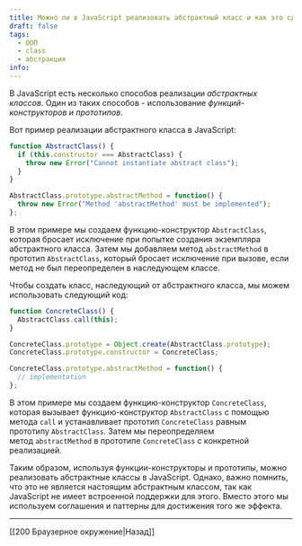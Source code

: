 ```yaml
---
title: Можно ли в JavaScript реализовать абстрактный класс и как это сделать?
draft: false
tags:
  - ООП
  - class
  - абстракция
info:
---
```

В JavaScript есть несколько способов реализации *абстрактных классов*. Один из таких способов - использование *функций-конструкторов и прототипов*.

Вот пример реализации абстрактного класса в JavaScript:

```js
function AbstractClass() {
  if (this.constructor === AbstractClass) {
    throw new Error("Cannot instantiate abstract class");
  }
}

AbstractClass.prototype.abstractMethod = function() {
  throw new Error("Method 'abstractMethod' must be implemented");
};
```

В этом примере мы создаем функцию-конструктор `AbstractClass`, которая бросает исключение при попытке создания экземпляра абстрактного класса. Затем мы добавляем метод `abstractMethod` в прототип `AbstractClass`, который бросает исключение при вызове, если метод не был переопределен в наследующем классе.

Чтобы создать класс, наследующий от абстрактного класса, мы можем использовать следующий код:

```js
function ConcreteClass() {
  AbstractClass.call(this);
}

ConcreteClass.prototype = Object.create(AbstractClass.prototype);
ConcreteClass.prototype.constructor = ConcreteClass;

ConcreteClass.prototype.abstractMethod = function() {
  // implementation
};
```

В этом примере мы создаем функцию-конструктор `ConcreteClass`, которая вызывает функцию-конструктор `AbstractClass` с помощью метода `call` и устанавливает прототип `ConcreteClass` равным прототипу `AbstractClass`. Затем мы переопределяем метод `abstractMethod` в прототипе `ConcreteClass` с конкретной реализацией.

Таким образом, используя функции-конструкторы и прототипы, можно реализовать абстрактные классы в JavaScript. Однако, важно помнить, что это не является настоящим абстрактным классом, так как JavaScript не имеет встроенной поддержки для этого. Вместо этого мы используем соглашения и паттерны для достижения того же эффекта.

___

[[200 Браузерное окружение|Назад]]